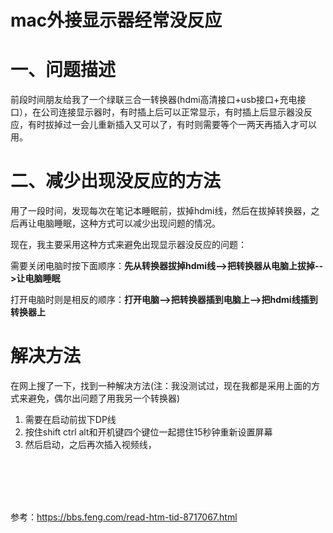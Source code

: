 # mac外接显示器经常没反应


# 一、问题描述


前段时间朋友给我了一个绿联三合一转换器(hdmi高清接口+usb接口+充电接口），在公司连接显示器时，有时插上后可以正常显示，有时插上后显示器没反应，有时拔掉过一会儿重新插入又可以了，有时则需要等个一两天再插入才可以用。


# 二、减少出现没反应的方法

用了一段时间，发现每次在笔记本睡眠前，拔掉hdmi线，然后在拔掉转换器，之后再让电脑睡眠，这种方式可以减少出现问题的情况。

现在，我主要采用这种方式来避免出现显示器没反应的问题：

需要关闭电脑时按下面顺序：**先从转换器拔掉hdmi线-->把转换器从电脑上拔掉-->让电脑睡眠**

打开电脑时则是相反的顺序：**打开电脑-->把转换器插到电脑上-->把hdmi线插到转换器上**




# 解决方法

在网上搜了一下，找到一种解决方法(注：我没测试过，现在我都是采用上面的方式来避免，偶尔出问题了用我另一个转换器)

1. 需要在启动前拔下DP线
2. 按住shift ctrl alt和开机键四个键位一起摁住15秒钟重新设置屏幕
3. 然后启动，之后再次插入视频线，






<br><br><br><br>

参考：https://bbs.feng.com/read-htm-tid-8717067.html





